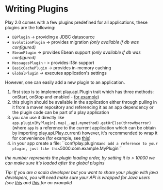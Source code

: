 # Writing Plugins

Play 2.0 comes with a few plugins predefined for all applications, these plugins are the following: 

* ```DBPlugin``` -> providing a JDBC datasource
* ```EvolutionPlugin``` -> provides migration  _(only available if db was configured)_
* ```EbeanPlugin``` -> provides Ebean support _(only available if db was configured)_
* ```MessagesPlugin``` - > provides i18n support
* ```BasicCachePlugin``` -> provides in-memory caching
* ```GlobalPlugin``` -> executes application's settings

However, one can easily add a new plugin to an application.

1. first step is to implement play.api.Plugin trait which has three methods: onStart, onStop and enabled - [for example](https://github.com/playframework/Play20/blob/master/framework/src/play/src/main/scala/play/api/cache/Cache.scala))
2. this plugin should be available in the application either through pulling in it from a maven repository and referencing it
as an app dependency or the plugin code can be part of a play application
3. you can use it directly like ```app.plugin[MyPlugin].map(_.api.mymethod).getOrElse(throwMyerror)``` (where ```app``` is  a reference to the current application which can be obtain by importing play.api.Play.current) however, it's recommended to wrap it for convenience (for example, see [this](https://github.com/playframework/Play20/blob/master/framework/src/play/src/main/scala/play/api/cache/Cache.scala))
4. in your app create a file: ``conf/play.plugins``` and add a reference to your plugin, just like this ```5000:com.example.MyPlugin```


_the number represents the plugin loading order, by setting it to > 10000 we can make sure it's loaded after the global plugins_

_Tip: If you are a scala developer but you want to share your plugin with java developers, you will need make sure your API is wrapped for Java users (see [this](https://github.com/playframework/Play20/blob/master/framework/src/play/src/main/scala/play/api/cache/Cache.scala) and [this](https://github.com/playframework/Play20/blob/master/framework/src/play/src/main/java/play/cache/Cache.java) for an example)_

